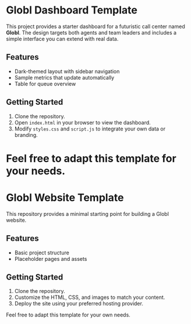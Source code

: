 # Globl Dashboard Template

This project provides a starter dashboard for a futuristic call center named **Globl**. The design targets both agents and team leaders and includes a simple interface you can extend with real data.

## Features
- Dark-themed layout with sidebar navigation
- Sample metrics that update automatically
- Table for queue overview

## Getting Started
1. Clone the repository.
2. Open `index.html` in your browser to view the dashboard.
3. Modify `styles.css` and `script.js` to integrate your own data or branding.

Feel free to adapt this template for your needs.
=======
# Globl Website Template

This repository provides a minimal starting point for building a Globl website.

## Features
- Basic project structure
- Placeholder pages and assets

## Getting Started
1. Clone the repository.
2. Customize the HTML, CSS, and images to match your content.
3. Deploy the site using your preferred hosting provider.

Feel free to adapt this template for your own needs.